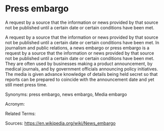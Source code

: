 # Press embargo
 
A request by a source that the information or news provided by that source not be published until a certain date or certain conditions have been met.
 
A request by a source that the information or news provided by that source not be published until a certain date or certain conditions have been met. In journalism and public relations, a news embargo or press embargo is a request by a source that the information or news provided by that source not be published until a certain date or certain conditions have been met. They are often used by businesses making a product announcement, by medical journals, and by government officials announcing policy initiatives. The media is given advance knowledge of details being held secret so that reports can be prepared to coincide with the announcement date and yet still meet press time.
 
Synonyms: press embargo, news embargo, Media embargo
 
Acronym:
 
Related Terms:
 
Sources: https://en.wikipedia.org/wiki/News_embargo